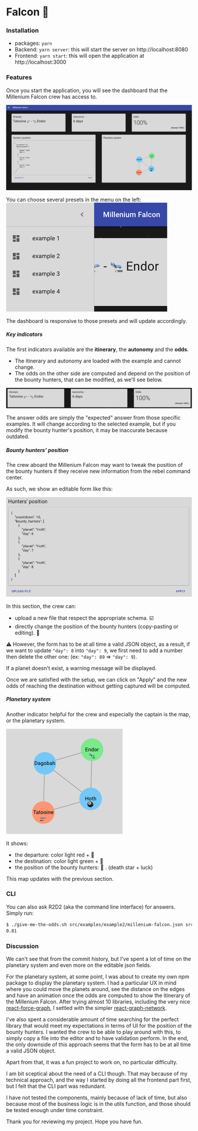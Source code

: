# Falcon 🦅

### Installation

- packages: `yarn`
- Backend: `yarn server`: this will start the server on http://localhost:8080
- Frontend: `yarn start`: this will open the application at http://localhost:3000

### Features

Once you start the application, you will see the dashboard that the Millenium Falcon crew has access to.

![dashboard](./images/dashboard.png)

You can choose several presets in the menu on the left:
![presets](./images/presets.png)

The dashboard is responsive to those presets and will update accordingly.

##### Key indicators

The first indicators available are the **itinerary**, the **autonomy** and the **odds**.

- The itinerary and autonomy are loaded with the example and cannot change.
- The odds on the other side are computed and depend on the position of the bounty hunters, that can be modified, as we'll see below.

![key_indicators](./images/key_indicators.png)

The answer odds are simply the "expected" answer from those specific examples. It will change according to the selected example, but if you modify the bounty hunter's position, it may be inaccurate because outdated.

##### Bounty hunters' position

The crew aboard the Millenium Falcon may want to tweak the position of the bounty hunters if they receive new information from the rebel command center.

As such, we show an editable form like this:

![edition](./images/edition.png)

In this section, the crew can:

- upload a new file that respect the appropriate schema. ☑️
- directly change the position of the bounty hunters (copy-pasting or editing). 📝

⚠️ However, the form has to be at all time a valid JSON object, as a result, if we want to update `"day": 8` into `"day": 9`, we first need to add a number then delete the other one: (ex: `"day": 89` => `"day": 9`).

If a planet doesn't exist, a warning message will be displayed.

Once we are satisfied with the setup, we can click on "Apply" and the new odds of reaching the destination without getting captured will be computed.

##### Planetary system

Another indicator helpful for the crew and especially the captain is the map, or the planetary system.

![system](./images/system.png)

It shows:

- the departure: color light red + 🛫
- the destination: color light green + 🛬
- the position of the bounty hunters: 🎱 . (death star + luck)

This map updates with the previous section.

### CLI

You can also ask R2D2 (aka the command line interface) for answers.
Simply run:

```bash
$ ./give-me-the-odds.sh src/examples/example2/millenium-falcon.json src/examples/example2/empire.json
0.81
```

### Discussion

We can't see that from the commit history, but I've spent a lot of time on the planetary system and even more on the editable json fields.

For the planetary system, at some point, I was about to create my own npm package to display the planetary system. I had a particular UX in mind where you could move the planets around, see the distance on the edges and have an animation once the odds are computed to show the itinerary of the Millenium Falcon. After trying almost 10 libraries, including the very nice [react-force-graph](https://github.com/vasturiano/react-force-graph), I settled with the simpler [react-graph-network](https://github.com/AlyonaShadrina/react-graph-network).

I've also spent a considerable amount of time searching for the perfect library that would meet my expectations in terms of UI for the position of the bounty hunters. I wanted the crew to be able to play around with this, to simply copy a file into the editor and to have validation perform. In the end, the only downside of this approach seems that the form has to be at all time a valid JSON object.

Apart from that, it was a fun project to work on, no particular difficulty.

I am bit sceptical about the need of a CLI though. That may because of my technical approach, and the way I started by doing all the frontend part first, but I felt that the CLI part was redundant.

I have not tested the components, mainly because of lack of time, but also because most of the business logic is in the utils function, and those should be tested enough under time constraint.

Thank you for reviewing my project. Hope you have fun.
